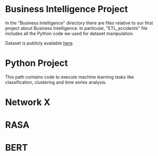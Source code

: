 # Business Intelligence Project
In the "Business Intelligence" directory there are files relative to our first project about Business Intelligence.
In particular, "ETL_accidents" file includes all the Python code we used for dataset manipulation.

Dataset is publicly available [here](https://www.kaggle.com/datasets/sobhanmoosavi/us-accidents?resource=download). 

# Python Project
This path contains code to execute machine learning tasks like classification, clustering and time series analysis.

# Network X

# RASA

# BERT
